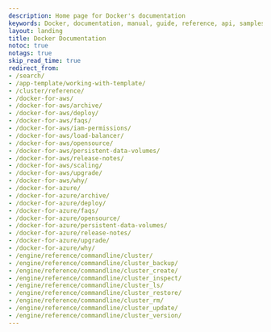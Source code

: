 ```yaml
---
description: Home page for Docker's documentation
keywords: Docker, documentation, manual, guide, reference, api, samples
layout: landing
title: Docker Documentation
notoc: true
notags: true
skip_read_time: true
redirect_from:
- /search/
- /app-template/working-with-template/
- /cluster/reference/
- /docker-for-aws/
- /docker-for-aws/archive/
- /docker-for-aws/deploy/
- /docker-for-aws/faqs/
- /docker-for-aws/iam-permissions/
- /docker-for-aws/load-balancer/
- /docker-for-aws/opensource/
- /docker-for-aws/persistent-data-volumes/
- /docker-for-aws/release-notes/
- /docker-for-aws/scaling/
- /docker-for-aws/upgrade/
- /docker-for-aws/why/
- /docker-for-azure/
- /docker-for-azure/archive/
- /docker-for-azure/deploy/
- /docker-for-azure/faqs/
- /docker-for-azure/opensource/
- /docker-for-azure/persistent-data-volumes/
- /docker-for-azure/release-notes/
- /docker-for-azure/upgrade/
- /docker-for-azure/why/
- /engine/reference/commandline/cluster/
- /engine/reference/commandline/cluster_backup/
- /engine/reference/commandline/cluster_create/
- /engine/reference/commandline/cluster_inspect/
- /engine/reference/commandline/cluster_ls/
- /engine/reference/commandline/cluster_restore/
- /engine/reference/commandline/cluster_rm/
- /engine/reference/commandline/cluster_update/
- /engine/reference/commandline/cluster_version/
---
```

